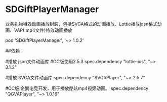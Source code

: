 # SDGiftPlayerManager
业务礼物特效动画播放封装，包括SVGA格式的动画播放、Lottie播放josn格式动画、VAP(.mp4文件)特效动画播放 

pod 'SDGiftPlayerManager', '~> 1.0.2'

##依赖：

  #播放 json文件动画库 #OC版使用2.5.3
  spec.dependency "lottie-ios", "~> 3.1.2" 
  
  #播放 SVGA文件动画库
  spec.dependency "SVGAPlayer", "~> 2.5.7"
  
  #OC版:企鹅电竞开发，用于播放酷炫mp4视频动画。
  spec.dependency "QGVAPlayer", "~> 1.0.16"
